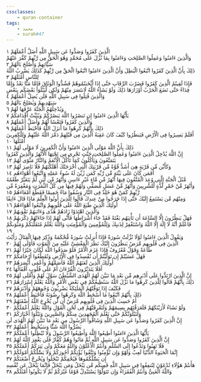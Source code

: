 ```yaml
---
cssclasses:
    - quran-container
tags:
    - محمد
    - surah#47
---
```


الَّذِينَ كَفَرُوا وَصَدُّوا عَن سَبِيلِ اللَّهِ أَضَلَّ أَعْمَلَهُمْ  ١<br>
وَالَّذِينَ ءَامَنُوا وَعَمِلُوا الصَّلِحَتِ وَءَامَنُوا بِمَا نُزِّلَ عَلَى مُحَمَّدٍ وَهُوَ الْحَقُّ مِن رَّبِّهِمْ كَفَّرَ عَنْهُمْ سَئَِّاتِهِمْ وَأَصْلَحَ بَالَهُمْ  ٢<br>
ذَلِكَ بِأَنَّ الَّذِينَ كَفَرُوا اتَّبَعُوا الْبَطِلَ وَأَنَّ الَّذِينَ ءَامَنُوا اتَّبَعُوا الْحَقَّ مِن رَّبِّهِمْ كَذَلِكَ يَضْرِبُ اللَّهُ لِلنَّاسِ أَمْثَلَهُمْ  ٣<br>
فَإِذَا لَقِيتُمُ الَّذِينَ كَفَرُوا فَضَرْبَ الرِّقَابِ حَتَّى إِذَا أَثْخَنتُمُوهُمْ فَشُدُّوا الْوَثَاقَ فَإِمَّا مَنًّا بَعْدُ وَإِمَّا فِدَاءً حَتَّى تَضَعَ الْحَرْبُ أَوْزَارَهَا ذَلِكَ وَلَوْ يَشَاءُ اللَّهُ لَانتَصَرَ مِنْهُمْ وَلَكِن لِّيَبْلُوَا بَعْضَكُم بِبَعْضٍ وَالَّذِينَ قُتِلُوا فِى سَبِيلِ اللَّهِ فَلَن يُضِلَّ أَعْمَلَهُمْ  ٤<br>
سَيَهْدِيهِمْ وَيُصْلِحُ بَالَهُمْ  ٥<br>
وَيُدْخِلُهُمُ الْجَنَّةَ عَرَّفَهَا لَهُمْ  ٦<br>
يَأَيُّهَا الَّذِينَ ءَامَنُوا إِن تَنصُرُوا اللَّهَ يَنصُرْكُمْ وَيُثَبِّتْ أَقْدَامَكُمْ  ٧<br>
وَالَّذِينَ كَفَرُوا فَتَعْسًا لَّهُمْ وَأَضَلَّ أَعْمَلَهُمْ  ٨<br>
ذَلِكَ بِأَنَّهُمْ كَرِهُوا مَا أَنزَلَ اللَّهُ فَأَحْبَطَ أَعْمَلَهُمْ  ٩<br>
أَفَلَمْ يَسِيرُوا فِى الْأَرْضِ فَيَنظُرُوا كَيْفَ كَانَ عَقِبَةُ الَّذِينَ مِن قَبْلِهِمْ دَمَّرَ اللَّهُ عَلَيْهِمْ وَلِلْكَفِرِينَ أَمْثَلُهَا  ١۰<br>
ذَلِكَ بِأَنَّ اللَّهَ مَوْلَى الَّذِينَ ءَامَنُوا وَأَنَّ الْكَفِرِينَ لَا مَوْلَى لَهُمْ  ١١<br>
إِنَّ اللَّهَ يُدْخِلُ الَّذِينَ ءَامَنُوا وَعَمِلُوا الصَّلِحَتِ جَنَّتٍ تَجْرِى مِن تَحْتِهَا الْأَنْهَرُ وَالَّذِينَ كَفَرُوا يَتَمَتَّعُونَ وَيَأْكُلُونَ كَمَا تَأْكُلُ الْأَنْعَمُ وَالنَّارُ مَثْوًى لَّهُمْ  ١٢<br>
وَكَأَيِّن مِّن قَرْيَةٍ هِىَ أَشَدُّ قُوَّةً مِّن قَرْيَتِكَ الَّتِى أَخْرَجَتْكَ أَهْلَكْنَهُمْ فَلَا نَاصِرَ لَهُمْ  ١٣<br>
أَفَمَن كَانَ عَلَى بَيِّنَةٍ مِّن رَّبِّهِ كَمَن زُيِّنَ لَهُ سُوءُ عَمَلِهِ وَاتَّبَعُوا أَهْوَاءَهُم  ١٤<br>
مَّثَلُ الْجَنَّةِ الَّتِى وُعِدَ الْمُتَّقُونَ فِيهَا أَنْهَرٌ مِّن مَّاءٍ غَيْرِ ءَاسِنٍ وَأَنْهَرٌ مِّن لَّبَنٍ لَّمْ يَتَغَيَّرْ طَعْمُهُ وَأَنْهَرٌ مِّنْ خَمْرٍ لَّذَّةٍ لِّلشَّرِبِينَ وَأَنْهَرٌ مِّنْ عَسَلٍ مُّصَفًّى وَلَهُمْ فِيهَا مِن كُلِّ الثَّمَرَتِ وَمَغْفِرَةٌ مِّن رَّبِّهِمْ كَمَنْ هُوَ خَلِدٌ فِى النَّارِ وَسُقُوا مَاءً حَمِيمًا فَقَطَّعَ أَمْعَاءَهُمْ  ١٥<br>
وَمِنْهُم مَّن يَسْتَمِعُ إِلَيْكَ حَتَّى إِذَا خَرَجُوا مِنْ عِندِكَ قَالُوا لِلَّذِينَ أُوتُوا الْعِلْمَ مَاذَا قَالَ ءَانِفًا أُولَئِكَ الَّذِينَ طَبَعَ اللَّهُ عَلَى قُلُوبِهِمْ وَاتَّبَعُوا أَهْوَاءَهُمْ  ١٦<br>
وَالَّذِينَ اهْتَدَوْا زَادَهُمْ هُدًى وَءَاتَىهُمْ تَقْوَىهُمْ  ١٧<br>
فَهَلْ يَنظُرُونَ إِلَّا السَّاعَةَ أَن تَأْتِيَهُم بَغْتَةً فَقَدْ جَاءَ أَشْرَاطُهَا فَأَنَّى لَهُمْ إِذَا جَاءَتْهُمْ ذِكْرَىهُمْ  ١٨<br>
فَاعْلَمْ أَنَّهُ لَا إِلَهَ إِلَّا اللَّهُ وَاسْتَغْفِرْ لِذَنبِكَ وَلِلْمُؤْمِنِينَ وَالْمُؤْمِنَتِ وَاللَّهُ يَعْلَمُ مُتَقَلَّبَكُمْ وَمَثْوَىكُمْ  ١٩<br>
وَيَقُولُ الَّذِينَ ءَامَنُوا لَوْلَا نُزِّلَتْ سُورَةٌ فَإِذَا أُنزِلَتْ سُورَةٌ مُّحْكَمَةٌ وَذُكِرَ فِيهَا الْقِتَالُ رَأَيْتَ الَّذِينَ فِى قُلُوبِهِم مَّرَضٌ يَنظُرُونَ إِلَيْكَ نَظَرَ الْمَغْشِىِّ عَلَيْهِ مِنَ الْمَوْتِ فَأَوْلَى لَهُمْ  ٢۰<br>
طَاعَةٌ وَقَوْلٌ مَّعْرُوفٌ فَإِذَا عَزَمَ الْأَمْرُ فَلَوْ صَدَقُوا اللَّهَ لَكَانَ خَيْرًا لَّهُمْ  ٢١<br>
فَهَلْ عَسَيْتُمْ إِن تَوَلَّيْتُمْ أَن تُفْسِدُوا فِى الْأَرْضِ وَتُقَطِّعُوا أَرْحَامَكُمْ  ٢٢<br>
أُولَئِكَ الَّذِينَ لَعَنَهُمُ اللَّهُ فَأَصَمَّهُمْ وَأَعْمَى أَبْصَرَهُمْ  ٢٣<br>
أَفَلَا يَتَدَبَّرُونَ الْقُرْءَانَ أَمْ عَلَى قُلُوبٍ أَقْفَالُهَا  ٢٤<br>
إِنَّ الَّذِينَ ارْتَدُّوا عَلَى أَدْبَرِهِم مِّن بَعْدِ مَا تَبَيَّنَ لَهُمُ الْهُدَى الشَّيْطَنُ سَوَّلَ لَهُمْ وَأَمْلَى لَهُمْ  ٢٥<br>
ذَلِكَ بِأَنَّهُمْ قَالُوا لِلَّذِينَ كَرِهُوا مَا نَزَّلَ اللَّهُ سَنُطِيعُكُمْ فِى بَعْضِ الْأَمْرِ وَاللَّهُ يَعْلَمُ إِسْرَارَهُمْ  ٢٦<br>
فَكَيْفَ إِذَا تَوَفَّتْهُمُ الْمَلَئِكَةُ يَضْرِبُونَ وُجُوهَهُمْ وَأَدْبَرَهُمْ  ٢٧<br>
ذَلِكَ بِأَنَّهُمُ اتَّبَعُوا مَا أَسْخَطَ اللَّهَ وَكَرِهُوا رِضْوَنَهُ فَأَحْبَطَ أَعْمَلَهُمْ  ٢٨<br>
أَمْ حَسِبَ الَّذِينَ فِى قُلُوبِهِم مَّرَضٌ أَن لَّن يُخْرِجَ اللَّهُ أَضْغَنَهُمْ  ٢٩<br>
وَلَوْ نَشَاءُ لَأَرَيْنَكَهُمْ فَلَعَرَفْتَهُم بِسِيمَهُمْ وَلَتَعْرِفَنَّهُمْ فِى لَحْنِ الْقَوْلِ وَاللَّهُ يَعْلَمُ أَعْمَلَكُمْ  ٣۰<br>
وَلَنَبْلُوَنَّكُمْ حَتَّى نَعْلَمَ الْمُجَهِدِينَ مِنكُمْ وَالصَّبِرِينَ وَنَبْلُوَا أَخْبَارَكُمْ  ٣١<br>
إِنَّ الَّذِينَ كَفَرُوا وَصَدُّوا عَن سَبِيلِ اللَّهِ وَشَاقُّوا الرَّسُولَ مِن بَعْدِ مَا تَبَيَّنَ لَهُمُ الْهُدَى لَن يَضُرُّوا اللَّهَ شَئًْا وَسَيُحْبِطُ أَعْمَلَهُمْ  ٣٢<br>
يَأَيُّهَا الَّذِينَ ءَامَنُوا أَطِيعُوا اللَّهَ وَأَطِيعُوا الرَّسُولَ وَلَا تُبْطِلُوا أَعْمَلَكُمْ  ٣٣<br>
إِنَّ الَّذِينَ كَفَرُوا وَصَدُّوا عَن سَبِيلِ اللَّهِ ثُمَّ مَاتُوا وَهُمْ كُفَّارٌ فَلَن يَغْفِرَ اللَّهُ لَهُمْ  ٣٤<br>
فَلَا تَهِنُوا وَتَدْعُوا إِلَى السَّلْمِ وَأَنتُمُ الْأَعْلَوْنَ وَاللَّهُ مَعَكُمْ وَلَن يَتِرَكُمْ أَعْمَلَكُمْ  ٣٥<br>
إِنَّمَا الْحَيَوةُ الدُّنْيَا لَعِبٌ وَلَهْوٌ وَإِن تُؤْمِنُوا وَتَتَّقُوا يُؤْتِكُمْ أُجُورَكُمْ وَلَا يَسَْٔلْكُمْ أَمْوَلَكُمْ  ٣٦<br>
إِن يَسَْٔلْكُمُوهَا فَيُحْفِكُمْ تَبْخَلُوا وَيُخْرِجْ أَضْغَنَكُمْ  ٣٧<br>
هَأَنتُمْ هَؤُلَاءِ تُدْعَوْنَ لِتُنفِقُوا فِى سَبِيلِ اللَّهِ فَمِنكُم مَّن يَبْخَلُ وَمَن يَبْخَلْ فَإِنَّمَا يَبْخَلُ عَن نَّفْسِهِ وَاللَّهُ الْغَنِىُّ وَأَنتُمُ الْفُقَرَاءُ وَإِن تَتَوَلَّوْا يَسْتَبْدِلْ قَوْمًا غَيْرَكُمْ ثُمَّ لَا يَكُونُوا أَمْثَلَكُم  ٣٨<br>
